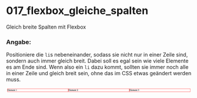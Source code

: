 017_flexbox_gleiche_spalten
========
Gleich breite Spalten mit Flexbox

### Angabe:

Positioniere die `li`s nebeneinander, sodass sie nicht nur in einer Zeile sind, sondern auch immer gleich breit. Dabei soll es egal sein wie viele Elemente es am Ende sind. Wenn also ein `li` dazu kommt, sollten sie immer noch alle in einer Zeile und gleich breit sein, ohne das im CSS etwas geändert werden muss.

![Vorgabe](Vorgabe.png)